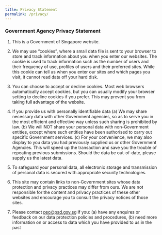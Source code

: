 ```yaml
---
title: Privacy Statement
permalink: /privacy/
---
```


### **Government Agency Privacy Statement**

1) This is a Government of Singapore website.

2) We may use “cookies”, where a small data file is sent to your browser to store and track information about you when you enter our websites. The cookie is used to track information such as the number of users and their frequency of use, profiles of users and their preferred sites. While this cookie can tell us when you enter our sites and which pages you visit, it cannot read data off your hard disk.

3) You can choose to accept or decline cookies. Most web browsers automatically accept cookies, but you can usually modify your browser setting to decline cookies if you prefer. This may prevent you from taking full advantage of the website.

4) If you provide us with personally identifiable data
(a) We may share necessary data with other Government agencies, so as to serve you in the most efficient and effective way unless such sharing is prohibited by law.
(b) We will NOT share your personal data with non-Government entities, except where such entities have been authorised to carry out specific Government services.
(c) For your convenience, we may also display to you data you had previously supplied us or other Government Agencies. This will speed up the transaction and save you the trouble of repeating previous submissions. Should the data be out-of-date, please supply us the latest data.

5) To safeguard your personal data, all electronic storage and transmission of personal data is secured with appropriate security technologies.

6) This site may contain links to non-Government sites whose data protection and privacy practices may differ from ours. We are not responsible for the content and privacy practices of these other websites and encourage you to consult the privacy notices of those sites.

7) Please contact psc@psd.gov.sg if you:
(a) have any enquires or feedback on our data protection policies and procedures,
(b) need more information on or access to data which you have provided to us in the past
